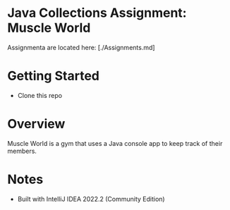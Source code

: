 # Java Collections Assignment: Muscle World
Assignmenta are located here: [./Assignments.md]

# Getting Started
- Clone this repo

# Overview
Muscle World is a gym that uses a Java console app to keep track of their members.



# Notes
- Built with IntelliJ IDEA 2022.2 (Community Edition)

